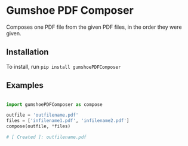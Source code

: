 # Gumshoe PDF Composer


Composes one PDF file from the given PDF files, in the order they were given.


## Installation

To install, run `pip install gumshoePDFComposer`



## Examples

```python

import gumshoePDFComposer as compose

outfile = 'outfilename.pdf'
files = ['infilename1.pdf', 'infilename2.pdf']
compose(outfile, *files)

# [ Created ]: outfilename.pdf

```


